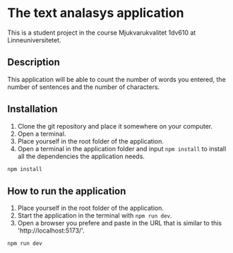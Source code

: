 # The text analasys application

This is a student project in the course Mjukvarukvalitet 1dv610 at Linneuniversitetet.

## Description
This application will be able to count the number of words you entered, the number of sentences and the number of characters.

## Installation
1. Clone the git repository and place it somewhere on your computer.
2. Open a terminal.
3. Place yourself in the root folder of the application.
4. Open a terminal in the application folder and input ```npm install``` to install all the dependencies the application needs.

```bash
npm install
```

## How to run the application
1. Place yourself in the root folder of the application.
2. Start the application in the terminal with ```npm run dev```.
3. Open a browser you prefere and paste in the URL that is similar to this 'http://localhost:5173/'.

```bash
npm run dev
```